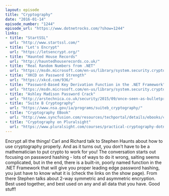 ```yaml
---
layout: episode
title: "Cryptography"
date: "2016-01-14"
episode_number: "1244"
episode_url: "https://www.dotnetrocks.com/?show=1244"
links:
- title: "StartSSL"
  url: "http://www.startssl.com/"
- title: "Let's Encrypt"
  url: "https://letsencrypt.org/"
- title: "Haunted House Records"
  url: "http://hauntedhouserecords.co.uk/"
- title: "Real Random Numbers from .NET"
  url: "https://msdn.microsoft.com/en-us/library/system.security.cryptography.randomnumbergenerator(v=vs.110).aspx"
- title: "XKCD on Password Strength"
  url: "https://xkcd.com/936/"
- title: "Password-Based Key Derivation Function in the .NET Framework"
  url: "https://msdn.microsoft.com/en-us/library/system.security.cryptography.rfc2898derivebytes(v=vs.110).aspx"
- title: "Ashley Madison Password Crack"
  url: "http://arstechnica.co.uk/security/2015/09/once-seen-as-bulletproof-11-million-ashley-madison-passwords-already-cracked/"
- title: "Suite B Cryptography"
  url: "https://www.nsa.gov/ia/programs/suiteb_cryptography/"
- title: "Cryptography EBook"
  url: "http://www.syncfusion.com/resources/techportal/details/ebooks/cryptography"
- title: "Cryptography on Pluralsight"
  url: "https://www.pluralsight.com/courses/practical-cryptography-dotnet"
---
```


Encrypt all the things! Carl and Richard talk to Stephen Haunts about how to use cryptography properly. And as it turns out, you don't have to be a mathematician to put crypto to work for you! The conversation starts out focusing on password hashing - lots of ways to do it wrong, salting seems complicated, but in the end, there is a built-in, poorly named function in the .NET Framework that will give you proper leading edge password hashing, you just have to know what it is (check the links on the show page). From there Stephen talks about 2-way symmetric and asymmetric encryption. Best used together, and best used on any and all data that you have. Good stuff!
